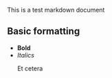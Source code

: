 This is a test markdown document

<h2>Basic formatting</h2>
<ul>
  <li><b>Bold</b></li>
  <li><i>Italics</i></li>

Et cetera
